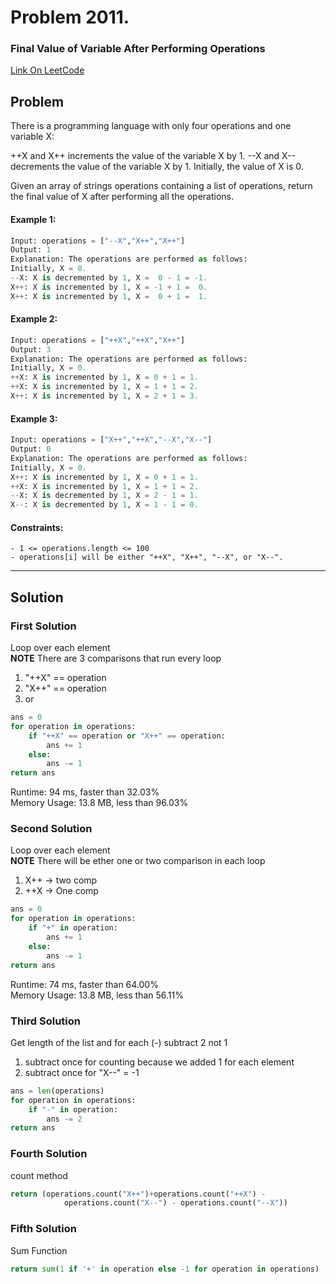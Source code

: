 # Problem 2011. 
### Final Value of Variable After Performing Operations


[Link On LeetCode](https://leetcode.com/problems/final-value-of-variable-after-performing-operations/)

## Problem
There is a programming language with only four operations and one variable X:

++X and X++ increments the value of the variable X by 1.
--X and X-- decrements the value of the variable X by 1.
Initially, the value of X is 0.

Given an array of strings operations containing a list of operations, return the final value of X after performing all the operations.

#### Example 1:
```python
Input: operations = ["--X","X++","X++"]
Output: 1
Explanation: The operations are performed as follows:
Initially, X = 0.
--X: X is decremented by 1, X =  0 - 1 = -1.
X++: X is incremented by 1, X = -1 + 1 =  0.
X++: X is incremented by 1, X =  0 + 1 =  1.
```
#### Example 2:
```python
Input: operations = ["++X","++X","X++"]
Output: 3
Explanation: The operations are performed as follows:
Initially, X = 0.
++X: X is incremented by 1, X = 0 + 1 = 1.
++X: X is incremented by 1, X = 1 + 1 = 2.
X++: X is incremented by 1, X = 2 + 1 = 3.
```
#### Example 3:
```python
Input: operations = ["X++","++X","--X","X--"]
Output: 0
Explanation: The operations are performed as follows:
Initially, X = 0.
X++: X is incremented by 1, X = 0 + 1 = 1.
++X: X is incremented by 1, X = 1 + 1 = 2.
--X: X is decremented by 1, X = 2 - 1 = 1.
X--: X is decremented by 1, X = 1 - 1 = 0.
```

#### Constraints:
```
- 1 <= operations.length <= 100
- operations[i] will be either "++X", "X++", "--X", or "X--".
```

---
## Solution

### First Solution
Loop over each element\
__NOTE__ There are 3 comparisons that run every loop
1. "++X" == operation
2. "X++" == operation
3. or
```python
ans = 0
for operation in operations:
    if "++X" == operation or "X++" == operation:
        ans += 1
    else:
        ans -= 1
return ans
```
Runtime: 94 ms, faster than 32.03%\
Memory Usage: 13.8 MB, less than 96.03%

### Second Solution
Loop over each element\
__NOTE__ There will be ether one or two comparison in each loop
1. X++ -> two comp
2. ++X -> One comp 
```python
ans = 0
for operation in operations:
    if "+" in operation:
        ans += 1
    else:
        ans -= 1
return ans
```
Runtime: 74 ms, faster than 64.00%\
Memory Usage: 13.8 MB, less than 56.11%

### Third Solution 
Get length of the list and for each (-) subtract 2 not 1
1. subtract once for counting because we added 1 for each element
2. subtract once for "X--" = -1
```python
ans = len(operations)
for operation in operations:
    if "-" in operation:
        ans -= 2
return ans
```

### Fourth Solution 
count method
```python
return (operations.count("X++")+operations.count("++X") - 
            operations.count("X--") - operations.count("--X"))
```

### Fifth Solution 
Sum Function
```python
return sum(1 if '+' in operation else -1 for operation in operations)
```





